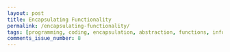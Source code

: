 ```yaml
---
layout: post
title: Encapsulating Functionality
permalink: /encapsulating-functionality/
tags: [programming, coding, encapsulation, abstraction, functions, information-hiding]
comments_issue_number: 8
---
```

